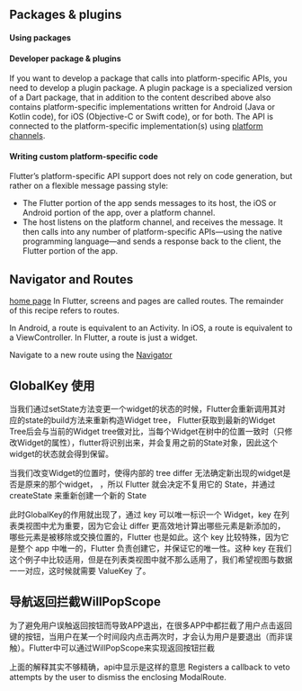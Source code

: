 ## Packages & plugins

#### Using packages

#### Developer package & plugins
If you want to develop a package that calls into platform-specific APIs, you need to develop a plugin package. A plugin package is a specialized version of a Dart package, that in addition to the content described above also contains platform-specific implementations written for Android (Java or Kotlin code), for iOS (Objective-C or Swift code), or for both. The API is connected to the platform-specific implementation(s) using [platform channels](https://flutter.dev/docs/development/platform-integration/platform-channels).

#### Writing custom platform-specific code
Flutter’s platform-specific API support does not rely on code generation, but rather on a flexible message passing style:
- The Flutter portion of the app sends messages to its host, the iOS or Android portion of the app, over a platform channel.
- The host listens on the platform channel, and receives the message. It then calls into any number of platform-specific APIs—using the native programming language—and sends a response back to the client, the Flutter portion of the app.

## Navigator and Routes
[home page](https://flutter.dev/docs/development/ui/navigation)
In Flutter, screens and pages are called routes. The remainder of this recipe refers to routes.

In Android, a route is equivalent to an Activity. In iOS, a route is equivalent to a ViewController. In Flutter, a route is just a widget.

Navigate to a new route using the [Navigator](https://api.flutter.dev/flutter/widgets/Navigator-class.html)

## GlobalKey 使用
当我们通过setState方法变更一个widget的状态的时候，Flutter会重新调用其对应的state的build方法来重新构造Widget tree， Flutter获取到最新的Widget Tree后会与当前的Widget tree做对比，当每个Widget在树中的位置一致时（只修改Widget的属性），flutter将识别出来，并会复用之前的State对象，因此这个widget的状态就会得到保留。

当我们改变Widget的位置时，使得内部的 tree differ 无法确定新出现的widget是否是原来的那个widget， ，所以 Flutter 就会决定不复用它的 State，并通过 createState 来重新创建一个新的 State

此时GlobalKey的作用就出现了，通过 key 可以唯一标识一个 Widget，key 在列表类视图中尤为重要，因为它会让 differ 更高效地计算出哪些元素是新添加的，哪些元素是被移除或交换位置的，Flutter 也是如此。这个 key 比较特殊，因为它是整个 app 中唯一的，Flutter 负责创建它，并保证它的唯一性。这种 key 在我们这个例子中比较适用，但是在列表类视图中就不那么适用了，我们希望视图与数据一一对应，这时候就需要 ValueKey 了。

## 导航返回拦截WillPopScope
为了避免用户误触返回按钮而导致APP退出，在很多APP中都拦截了用户点击返回键的按钮，当用户在某一个时间段内点击两次时，才会认为用户是要退出（而非误触）。Flutter中可以通过WillPopScope来实现返回按钮拦截

上面的解释其实不够精确，api中显示是这样的意思
Registers a callback to veto attempts by the user to dismiss the enclosing ModalRoute.